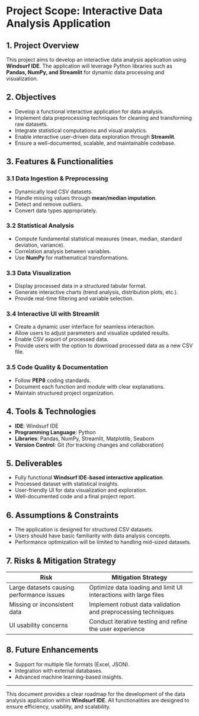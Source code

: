 # **Project Scope: Interactive Data Analysis Application**

## **1. Project Overview**
This project aims to develop an interactive data analysis application using **Windsurf IDE**. The application will leverage Python libraries such as **Pandas, NumPy, and Streamlit** for dynamic data processing and visualization.

## **2. Objectives**
- Develop a functional interactive application for data analysis.
- Implement data preprocessing techniques for cleaning and transforming raw datasets.
- Integrate statistical computations and visual analytics.
- Enable interactive user-driven data exploration through **Streamlit**.
- Ensure a well-documented, scalable, and maintainable codebase.

## **3. Features & Functionalities**

### **3.1 Data Ingestion & Preprocessing**
- Dynamically load CSV datasets.
- Handle missing values through **mean/median imputation**.
- Detect and remove outliers.
- Convert data types appropriately.

### **3.2 Statistical Analysis**
- Compute fundamental statistical measures (mean, median, standard deviation, variance).
- Correlation analysis between variables.
- Use **NumPy** for mathematical transformations.

### **3.3 Data Visualization**
- Display processed data in a structured tabular format.
- Generate interactive charts (trend analysis, distribution plots, etc.).
- Provide real-time filtering and variable selection.

### **3.4 Interactive UI with Streamlit**
- Create a dynamic user interface for seamless interaction.
- Allow users to adjust parameters and visualize updated results.
- Enable CSV export of processed data.
- Provide users with the option to download processed data as a new CSV file.

### **3.5 Code Quality & Documentation**
- Follow **PEP8** coding standards.
- Document each function and module with clear explanations.
- Maintain structured project organization.

## **4. Tools & Technologies**
- **IDE**: Windsurf IDE
- **Programming Language**: Python
- **Libraries**: Pandas, NumPy, Streamlit, Matplotlib, Seaborn
- **Version Control**: Git (for tracking changes and collaboration)

## **5. Deliverables**
- Fully functional **Windsurf IDE-based interactive application**.
- Processed dataset with statistical insights.
- User-friendly UI for data visualization and exploration.
- Well-documented code and a final project report.

## **6. Assumptions & Constraints**
- The application is designed for structured CSV datasets.
- Users should have basic familiarity with data analysis concepts.
- Performance optimization will be limited to handling mid-sized datasets.

## **7. Risks & Mitigation Strategy**
| Risk | Mitigation Strategy |
|------|---------------------|
| Large datasets causing performance issues | Optimize data loading and limit UI interactions with large files |
| Missing or inconsistent data | Implement robust data validation and preprocessing techniques |
| UI usability concerns | Conduct iterative testing and refine the user experience |

## **8. Future Enhancements**
- Support for multiple file formats (Excel, JSON).
- Integration with external databases.
- Advanced machine learning-based insights.

---
This document provides a clear roadmap for the development of the data analysis application within **Windsurf IDE**. All functionalities are designed to ensure efficiency, usability, and scalability.